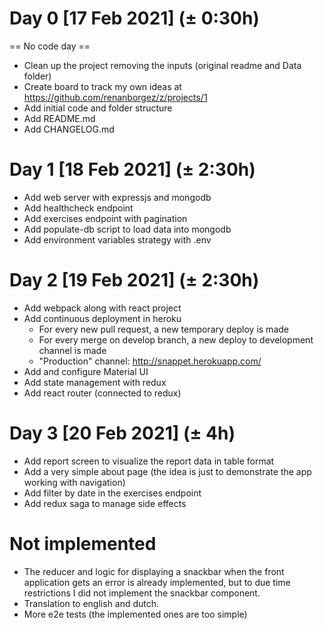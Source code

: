# Day 0 [17 Feb 2021] (± 0:30h)

== No code day ==

* Clean up the project removing the inputs (original readme and Data folder)
* Create board to track my own ideas at https://github.com/renanborgez/z/projects/1
* Add initial code and folder structure
* Add README.md
* Add CHANGELOG.md

# Day 1 [18 Feb 2021] (± 2:30h)

* Add web server with expressjs and mongodb
* Add healthcheck endpoint
* Add exercises endpoint with pagination
* Add populate-db script to load data into mongodb
* Add environment variables strategy with .env

# Day 2 [19 Feb 2021] (± 2:30h)

* Add webpack along with react project
* Add continuous deployment in heroku
  * For every new pull request, a new temporary deploy is made
  * For every merge on develop branch, a new deploy to development channel is made
  * "Production" channel: http://snappet.herokuapp.com/
* Add and configure Material UI
* Add state management with redux
* Add react router (connected to redux)

# Day 3 [20 Feb 2021] (± 4h)

* Add report screen to visualize the report data in table format
* Add a very simple about page (the idea is just to demonstrate the app working with navigation)
* Add filter by date in the exercises endpoint
* Add redux saga to manage side effects

# Not implemented

* The reducer and logic for displaying a snackbar when the front application gets an error
is already implemented, but to due time restrictions I did not implement the snackbar component.
* Translation to english and dutch.
* More e2e tests (the implemented ones are too simple)
